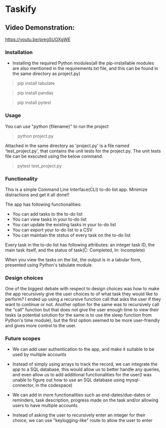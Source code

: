 # Taskify


## Video Demonstration:
https://youtu.be/pregSUOXgWE


### Installation
* Installing the required Python modules(all the pip-installable modules are also mentioned in the requirements.txt file, and this can be found in the same directory as project.py)

> pip install tabulate

> pip install pandas

> pip install pytest


### Usage
You can use "python {filename}" to run the project

> python project.py

Attached in the same directory as 'project.py' is a file named 'test_project.py', that contains the unit tests for the project.py. The unit tests file can be executed using the below command.

> pytest test_project.py


### Functionality
This is a simple Command Line Interface(CLI) to-do list app. Minimize distractions and get it all done!!

The app has following functionalities:
* You can add tasks to the to-do list
* You can view tasks in your to-do list
* You can update the existing tasks in your to-do list
* You can export your to-do list to a CSV
* You can maintain the status of every task on the to-do list

Every task in the to-do list has following attributes: an integer task ID, the main task itself, and the status of task(C: Completed, In: Incomplete)

When you view the tasks on the list, the output is in a tabular form, presented using Python's tabulate module.


### Design choices
One of the biggest debate with respect to design choices was how to make the app recursively give the user choices to of what task they would like to perform? I ended up using a recursive function call that asks the user if they want to continue or not. Another option for the same was to recursively call the "call" function but that does not give the user enough time to view their tasks (a potential solution for the same is to use the sleep function from Python's time module), but the first option seemed to be more user-friendly and gives more control to the user.


### Future scopes
* We can add user authentication to the app, and make it suitable to be used by multiple accounts

* Instead of simply using arrays to track the record, we can integrate the app to a SQL database, this would allow us to better handle any queries, and even allow us to add additional functionalities for the user(I was unable to figure out how to use an SQL database using mysql-connector, in the codespace)

* We can add in more functionalities such as end-dates/due-dates or reminders, task description, progress made on the task and/or allowing users to have multiple accounts

* Instead of asking the user to recursively enter an integer for their choice, we can use "keylogging-like" route to allow the user to enter
